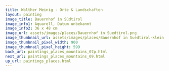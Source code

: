 ```yaml
---
title: Walther Meinig - Orte & Landschaften
layout: painting
image_title: Bauernhof in Südtirol
image_info1: Aquarell, Datum unbekannt
image_info2: 36 x 48 cm
image_url: assets/images/places/Bauernhof in Suedtirol.png
image_thumbnail_url: assets/images/places/Bauernhof in Suedtirol-klein.png
image_thumbnail_pixel_width: 900
image_thumbnail_pixel_height: 599
back_url: paintings_places_mountains_07p.html
next_url: paintings_places_mountains_09.html
up_url: paintings_places.html
---
```


